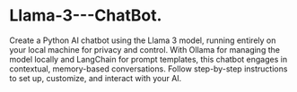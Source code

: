 # Llama-3---ChatBot.
Create a Python AI chatbot using the Llama 3 model, running entirely on your local machine for privacy and control. With Ollama for managing the model locally and LangChain for prompt templates, this chatbot engages in contextual, memory-based conversations. Follow step-by-step instructions to set up, customize, and interact with your AI.
